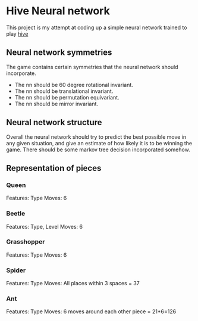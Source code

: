 # Hive Neural network

This project is my attempt at coding up a simple neural network trained to play [hive](https://boardgamegeek.com/boardgame/2655/hive)

## Neural network symmetries
The game contains certain symmetries that the neural network should incorporate.

- The nn should be 60 degree rotational invariant.
- The nn should be translational invariant.
- The nn should be permutation equivariant. 
- The nn should be mirror invariant.

## Neural network structure
Overall the neural network should try to predict the best possible move in any given situation, and give an estimate of how likely it is to be winning the game.
There should be some markov tree decision incorporated somehow.

## Representation of pieces

### Queen
Features: Type
Moves: 6

### Beetle
Features: Type, Level
Moves: 6

### Grasshopper
Features: Type
Moves: 6

### Spider
Features: Type
Moves: All places within 3 spaces = 37

### Ant
Features: Type
Moves: 6 moves around each other piece = 21*6=126

